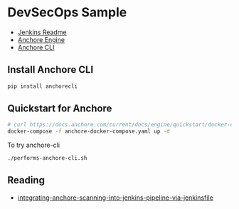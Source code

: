 # DevSecOps Sample

- [Jenkins Readme](https://github.com/jenkinsci/docker/blob/master/README.md)
- [Anchore Engine](https://github.com/anchore/anchore-engine)
- [Anchore CLI](https://github.com/anchore/anchore-cli)

## Install Anchore CLI

```bash
pip install anchorecli
```

## Quickstart for Anchore

```bash
# curl https://docs.anchore.com/current/docs/engine/quickstart/docker-compose.yaml > anchore-docker-compose.yaml
docker-compose -f anchore-docker-compose.yaml up -d
```

To try anchore-cli

```bash
./performs-anchore-cli.sh
```

## Reading

- [integrating-anchore-scanning-into-jenkins-pipeline-via-jenkinsfile](https://anchore.com/blog/integrating-anchore-scanning-into-jenkins-pipeline-via-jenkinsfile/)
